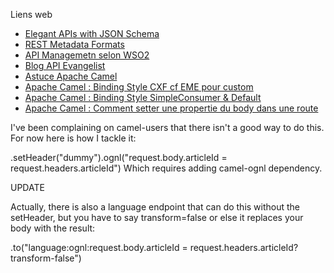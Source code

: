 Liens web

* [Elegant APIs with JSON Schema](https://brandur.org/elegant-apis)
* [REST Metadata Formats](http://apiux.com/2013/04/09/rest-metadata-formats/)
* [API Managemetn selon WSO2](http://wso2.com/api-management/)
* [Blog API Evangelist](http://apievangelist.com/blog/)
* [Astuce Apache Camel](http://www.javacodegeeks.com/2013/01/apache-camel-cheatsheet.html)
* [Apache Camel : Binding Style CXF cf EME pour custom](http://camel.apache.org/cxfrs.html#CXFRS-ConsumingaRESTRequest-SimpleBindingStyle)
* [Apache Camel : Binding Style SimpleConsumer & Default](http://www.rubix.nl/blogs/exploring-simpleconsumer-and-default-camel-cxfrs-binding-styles)
* [Apache Camel : Comment setter une propertie du body dans une route](http://stackoverflow.com/questions/17708962/set-property-on-body-using-bean)

I've been complaining on camel-users that there isn't a good way to do this. For now here is how I tackle it:

.setHeader("dummy").ognl("request.body.articleId = request.headers.articleId")
Which requires adding camel-ognl dependency.

UPDATE

Actually, there is also a language endpoint that can do this without the setHeader, but you have to say transform=false or else it replaces your body with the result:

.to("language:ognl:request.body.articleId = request.headers.articleId?transform-false")


